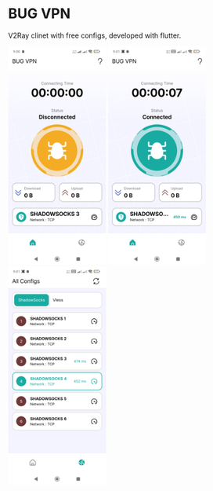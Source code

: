 # BUG VPN

V2Ray clinet with free configs, developed with flutter.


<p float="left">
  <img src="screenshots/flutter_2.png" width="200" />
  <img src="screenshots/flutter_3.png" width="200" /> 
  <img src="screenshots/flutter_4.png" width="200" />
</p>